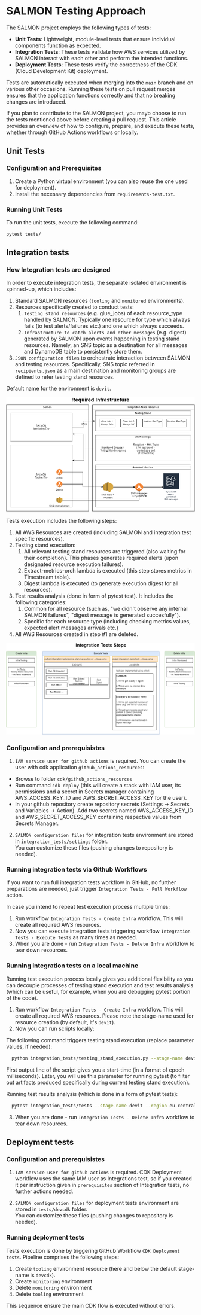 # SALMON Testing Approach

The SALMON project employs the following types of tests:

- **Unit Tests**: Lightweight, module-level tests that ensure individual components function as expected.
- **Integration Tests**: These tests validate how AWS services utilized by SALMON interact with each other and perform the intended functions.
- **Deployment Tests**: These tests verify the correctness of the CDK (Cloud Development Kit) deployment.

Tests are automatically executed when merging into the `main` branch and on various other occasions. Running these tests on pull request merges ensures that the application functions correctly and that no breaking changes are introduced.

If you plan to contribute to the SALMON project, you mayb choose to run the tests mentioned above before creating a pull request. This article provides an overview of how to configure, prepare, and execute these tests, whether through GitHub Actions workflows or locally.

## Unit Tests

### Configuration and Prerequisites

1. Create a Python virtual environment (you can also reuse the one used for deployment).
2. Install the necessary dependencies from `requirements-test.txt`.

### Running Unit Tests

To run the unit tests, execute the following command:

```bash
pytest tests/
```

## Integration tests

### How Integration tests are designed

In order to execute integration tests, the separate isolated environment is spinned-up, which includes:
   1. Standard SALMON resources (`tooling` and `monitored` environments).
   2. Resources specifically created to conduct tests:
      1. `Testing stand resources` (e.g. glue_jobs) of each resource_type handled by SALMON. Typically one resource for type which always fails (to test alerts/failures etc.) and one which always succeeds.
      2. `Infrastructure to catch alerts and other messages` (e.g. digest) generated by SALMON upon events happening in testing stand resources. Namely, an SNS topic as a destination for all messages and DynamoDB table to persistently store them.
   3. `JSON configuration files` to orchestrate interaction between SALMON and testing resources. Specifically, SNS topic referred in `recipients.json` as a main destination and monitoring groups are defined to refer testing stand resources.

Default name for the environment is `devit`.

![Integration Tests Environment](/docs/images/inttests-infra.png "Integration Tests Environment")

Tests execution includes the following steps:

1. All AWS Resources are created (including SALMON and integration test specific resources).
2. Testing stand execution:
   1. All relevant testing stand resources are triggered (also waiting for their completion). This phases generates required alerts (upon designated resource execution failures).
   2. Extract-metrics-orch lambda is executed (this step stores metrics in Timestream table).
   3. Digest lambda is executed (to generate execution digest for all resources).
3. Test results analysis (done in form of pytest test). It includes the following categories:
   1. Common for all resource (such as, "we didn't observe any internal SALMON failures", "digest message is generated succesfully").
   2. Specific for each resource type (including checking metrics values, expected alert messages arrivals etc.)
4. All AWS Resources created in step #1 are deleted.

![Integration Tests Workflow](/docs/images/inttests-steps.png "Integration Tests Workflow")

### Configuration and prerequisistes

1. `IAM service user for github actions` is required. You can create the user with cdk application `github_actions_resources`:
- Browse to folder `cdk/github_actions_resources`
- Run command `cdk deploy` (this will create a stack with IAM user, its permissions and a secret in Secrets manager containing AWS_ACCESS_KEY_ID and AWS_SECRET_ACCESS_KEY for the user).
- In your github repository create repository secrets (Settings -> Secrets and Variables -> Action). Add two secrets named AWS_ACCESS_KEY_ID and AWS_SECRET_ACCESS_KEY containing respective values from Secrets Manager.

2. `SALMON configuration files` for integration tests environment are stored in `integration_tests/settings` folder.  
You can customize these files (pushing changes to repository is needed).

### Running integration tests via Github Workflows

If you want to run full integration tests workflow in GitHub, no further preparations are needed, just trigger `Integration Tests - Full Workflow` action.

In case you intend to repeat test execution process multiple times:
1. Run workflow `Integration Tests - Create Infra` workflow. This will create all required AWS resources.
2. Now you can execute integration tests triggering workflow `Integration Tests - Execute Tests` as many times as needed.
3. When you are done - run `Integration Tests - Delete Infra` workflow to tear down resources.

### Running integration tests on a local machine

Running test execution process locally gives you additional flexibility as you can decouple processes of testing stand execution and test results analysis (which can be useful, for example, when you are debugging pytest portion of the code).

1. Run workflow `Integration Tests - Create Infra` workflow. This will create all required AWS resources. Please note the stage-name used for resource creation (by default, it's `devit`).
2. Now you can run scripts locally:

The following command triggers testing stand execution (replace parameter values, if needed):
```bash
  python integration_tests/testing_stand_execution.py --stage-name devit --region eu-central-1
```
First output line of the script gives you a start-time (in a format of epoch milliseconds). Later, you will use this parameter for running pytest (to filter out artifacts produced specifically during current testing stand execution).

Running test results analysis (which is done in a form of pytest tests):
```bash
  pytest integration_tests/tests --stage-name devit --region eu-central-1 --start-epochtimemsec 123456789000
```   
3. When you are done - run `Integration Tests - Delete Infra` workflow to tear down resources.

## Deployment tests

### Configuration and prerequisistes

1. `IAM service user for github actions` is required. CDK Deployment workflow uses the same IAM user as Integrations test, so if you
created it per instruction given in `prerequisites` section of Integration tests, no further actions needed.

2. `SALMON configuration files` for deployment tests environment are stored in `tests/devcdk` folder.  
You can customize these files (pushing changes to repository is needed).

### Running deployment tests

Tests execution is done by triggering GitHub Workflow `CDK Deployment tests`.
Pipeline comprises the following steps:
1. Create `tooling` environment resource (here and below the default stage-name is `devcdk`).
2. Create `monitoring` environment
3. Delete `monitoring` environment
4. Delete `tooling` environment

This sequence ensure the main CDK flow is executed without errors.

